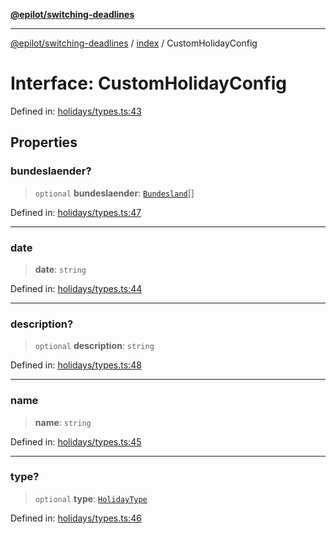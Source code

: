 [**@epilot/switching-deadlines**](../../README.md)

***

[@epilot/switching-deadlines](../../modules.md) / [index](../README.md) / CustomHolidayConfig

# Interface: CustomHolidayConfig

Defined in: [holidays/types.ts:43](https://github.com/epilot-dev/switching-deadlines/blob/3e728b5f762c5b978f43c05453d07a8b73878933/src/holidays/types.ts#L43)

## Properties

### bundeslaender?

> `optional` **bundeslaender**: [`Bundesland`](../enumerations/Bundesland.md)[]

Defined in: [holidays/types.ts:47](https://github.com/epilot-dev/switching-deadlines/blob/3e728b5f762c5b978f43c05453d07a8b73878933/src/holidays/types.ts#L47)

***

### date

> **date**: `string`

Defined in: [holidays/types.ts:44](https://github.com/epilot-dev/switching-deadlines/blob/3e728b5f762c5b978f43c05453d07a8b73878933/src/holidays/types.ts#L44)

***

### description?

> `optional` **description**: `string`

Defined in: [holidays/types.ts:48](https://github.com/epilot-dev/switching-deadlines/blob/3e728b5f762c5b978f43c05453d07a8b73878933/src/holidays/types.ts#L48)

***

### name

> **name**: `string`

Defined in: [holidays/types.ts:45](https://github.com/epilot-dev/switching-deadlines/blob/3e728b5f762c5b978f43c05453d07a8b73878933/src/holidays/types.ts#L45)

***

### type?

> `optional` **type**: [`HolidayType`](../enumerations/HolidayType.md)

Defined in: [holidays/types.ts:46](https://github.com/epilot-dev/switching-deadlines/blob/3e728b5f762c5b978f43c05453d07a8b73878933/src/holidays/types.ts#L46)
